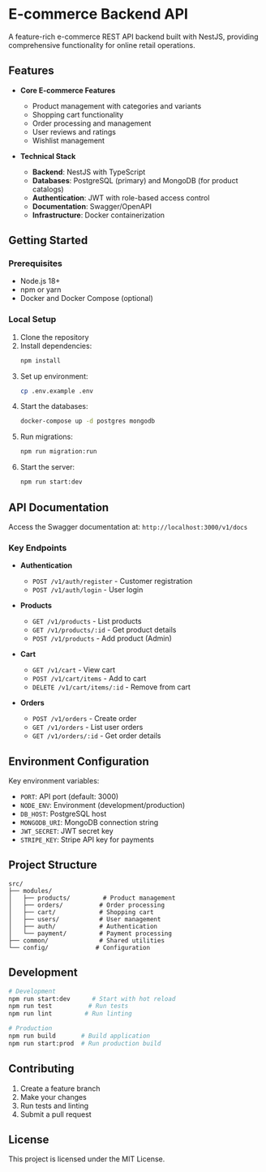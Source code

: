 # E-commerce Backend API

A feature-rich e-commerce REST API backend built with NestJS, providing comprehensive functionality for online retail operations.

## Features

- **Core E-commerce Features**
  - Product management with categories and variants
  - Shopping cart functionality
  - Order processing and management
  - User reviews and ratings
  - Wishlist management

- **Technical Stack**
  - **Backend**: NestJS with TypeScript
  - **Databases**: PostgreSQL (primary) and MongoDB (for product catalogs)
  - **Authentication**: JWT with role-based access control
  - **Documentation**: Swagger/OpenAPI
  - **Infrastructure**: Docker containerization

## Getting Started

### Prerequisites

- Node.js 18+
- npm or yarn
- Docker and Docker Compose (optional)

### Local Setup

1. Clone the repository
2. Install dependencies:
   ```bash
   npm install
   ```
3. Set up environment:
   ```bash
   cp .env.example .env
   ```
4. Start the databases:
   ```bash
   docker-compose up -d postgres mongodb
   ```
5. Run migrations:
   ```bash
   npm run migration:run
   ```
6. Start the server:
   ```bash
   npm run start:dev
   ```

## API Documentation

Access the Swagger documentation at: `http://localhost:3000/v1/docs`

### Key Endpoints

- **Authentication**
  - `POST /v1/auth/register` - Customer registration
  - `POST /v1/auth/login` - User login
  
- **Products**
  - `GET /v1/products` - List products
  - `GET /v1/products/:id` - Get product details
  - `POST /v1/products` - Add product (Admin)
  
- **Cart**
  - `GET /v1/cart` - View cart
  - `POST /v1/cart/items` - Add to cart
  - `DELETE /v1/cart/items/:id` - Remove from cart

- **Orders**
  - `POST /v1/orders` - Create order
  - `GET /v1/orders` - List user orders
  - `GET /v1/orders/:id` - Get order details

## Environment Configuration

Key environment variables:

- `PORT`: API port (default: 3000)
- `NODE_ENV`: Environment (development/production)
- `DB_HOST`: PostgreSQL host
- `MONGODB_URI`: MongoDB connection string
- `JWT_SECRET`: JWT secret key
- `STRIPE_KEY`: Stripe API key for payments

## Project Structure

```
src/
├── modules/
│   ├── products/         # Product management
│   ├── orders/          # Order processing
│   ├── cart/            # Shopping cart
│   ├── users/           # User management
│   ├── auth/            # Authentication
│   └── payment/         # Payment processing
├── common/              # Shared utilities
└── config/             # Configuration
```

## Development

```bash
# Development
npm run start:dev      # Start with hot reload
npm run test          # Run tests
npm run lint         # Run linting

# Production
npm run build       # Build application
npm run start:prod  # Run production build
```

## Contributing

1. Create a feature branch
2. Make your changes
3. Run tests and linting
4. Submit a pull request

## License

This project is licensed under the MIT License.
